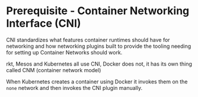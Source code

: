 # Prerequisite - Container Networking Interface (CNI)

CNI standardizes what features container runtimes should have for networking and how networking plugins built to provide the tooling needing for setting up Container Networks should work.

rkt, Mesos and Kubernetes all use CNI, Docker does not, it has its own thing called CNM (container network model)

When Kubernetes creates a container using Docker it invokes them on the `none` network and then invokes the CNI plugin manually.  
